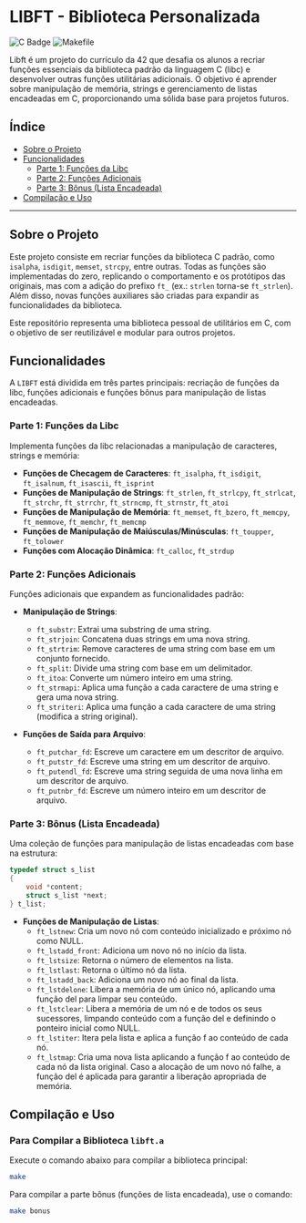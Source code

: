 # LIBFT - Biblioteca Personalizada

![C Badge](https://img.shields.io/badge/C-00599C?style=for-the-badge&logo=c&logoColor=white)
![Makefile](https://img.shields.io/badge/Makefile-000000?style=for-the-badge&logo=makefile&logoColor=white)


Libft é um projeto do currículo da 42 que desafia os alunos a recriar funções essenciais da biblioteca padrão da linguagem C (libc) e desenvolver outras funções utilitárias adicionais. O objetivo é aprender sobre manipulação de memória, strings e gerenciamento de listas encadeadas em C, proporcionando uma sólida base para projetos futuros.

## Índice

- [Sobre o Projeto](#sobre-o-projeto)
- [Funcionalidades](#funcionalidades)
  - [Parte 1: Funções da Libc](#parte-1-funções-da-libc)
  - [Parte 2: Funções Adicionais](#parte-2-funções-adicionais)
  - [Parte 3: Bônus (Lista Encadeada)](#parte-3-bônus-lista-encadeada)
- [Compilação e Uso](#compilação-e-uso)

---

## Sobre o Projeto

Este projeto consiste em recriar funções da biblioteca C padrão, como `isalpha`, `isdigit`, `memset`, `strcpy`, entre outras. Todas as funções são implementadas do zero, replicando o comportamento e os protótipos das originais, mas com a adição do prefixo `ft_` (ex.: `strlen` torna-se `ft_strlen`). Além disso, novas funções auxiliares são criadas para expandir as funcionalidades da biblioteca. 

Este repositório representa uma biblioteca pessoal de utilitários em C, com o objetivo de ser reutilizável e modular para outros projetos.

## Funcionalidades

A `LIBFT` está dividida em três partes principais: recriação de funções da libc, funções adicionais e funções bônus para manipulação de listas encadeadas.

### Parte 1: Funções da Libc

Implementa funções da libc relacionadas a manipulação de caracteres, strings e memória:

- **Funções de Checagem de Caracteres**: `ft_isalpha`, `ft_isdigit`, `ft_isalnum`, `ft_isascii`, `ft_isprint`
- **Funções de Manipulação de Strings**: `ft_strlen`, `ft_strlcpy`, `ft_strlcat`, `ft_strchr`, `ft_strrchr`, `ft_strncmp`, `ft_strnstr`, `ft_atoi`
- **Funções de Manipulação de Memória**: `ft_memset`, `ft_bzero`, `ft_memcpy`, `ft_memmove`, `ft_memchr`, `ft_memcmp`
- **Funções de Manipulação de Maiúsculas/Minúsculas**: `ft_toupper`, `ft_tolower`
- **Funções com Alocação Dinâmica**: `ft_calloc`, `ft_strdup`

### Parte 2: Funções Adicionais

Funções adicionais que expandem as funcionalidades padrão:

- **Manipulação de Strings**:
  - `ft_substr`: Extrai uma substring de uma string.
  - `ft_strjoin`: Concatena duas strings em uma nova string.
  - `ft_strtrim`: Remove caracteres de uma string com base em um conjunto fornecido.
  - `ft_split`: Divide uma string com base em um delimitador.
  - `ft_itoa`: Converte um número inteiro em uma string.
  - `ft_strmapi`: Aplica uma função a cada caractere de uma string e gera uma nova string.
  - `ft_striteri`: Aplica uma função a cada caractere de uma string (modifica a string original).
  
- **Funções de Saída para Arquivo**:
  - `ft_putchar_fd`: Escreve um caractere em um descritor de arquivo.
  - `ft_putstr_fd`: Escreve uma string em um descritor de arquivo.
  - `ft_putendl_fd`: Escreve uma string seguida de uma nova linha em um descritor de arquivo.
  - `ft_putnbr_fd`: Escreve um número inteiro em um descritor de arquivo.

### Parte 3: Bônus (Lista Encadeada)

Uma coleção de funções para manipulação de listas encadeadas com base na estrutura:

```c
typedef struct s_list
{
    void *content;
    struct s_list *next;
} t_list;
```
- **Funções de Manipulação de Listas**:
  - `ft_lstnew`: Cria um novo nó com conteúdo inicializado e próximo nó como NULL.
  - `ft_lstadd_front`: Adiciona um novo nó no início da lista.
  - `ft_lstsize`: Retorna o número de elementos na lista.
  - `ft_lstlast`: Retorna o último nó da lista.
  - `ft_lstadd_back`: Adiciona um novo nó ao final da lista.
  - `ft_lstdelone`: Libera a memória de um único nó, aplicando uma função del para limpar seu conteúdo.
  - `ft_lstclear`: Libera a memória de um nó e de todos os seus sucessores, limpando conteúdo com a função del e definindo o ponteiro inicial como NULL.
  - `ft_lstiter`: Itera pela lista e aplica a função f ao conteúdo de cada nó.
  - `ft_lstmap`: Cria uma nova lista aplicando a função f ao conteúdo de cada nó da lista original. Caso a alocação de um novo nó falhe, a função del é aplicada para garantir a liberação apropriada de memória.

## Compilação e Uso

### Para Compilar a Biblioteca `libft.a`

Execute o comando abaixo para compilar a biblioteca principal:

```bash
make
```

Para compilar a parte bônus (funções de lista encadeada), use o comando:

```bash
make bonus
```


